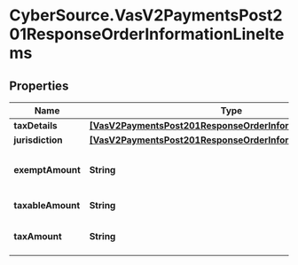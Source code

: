 # CyberSource.VasV2PaymentsPost201ResponseOrderInformationLineItems

## Properties
Name | Type | Description | Notes
------------ | ------------- | ------------- | -------------
**taxDetails** | [**[VasV2PaymentsPost201ResponseOrderInformationTaxDetails]**](VasV2PaymentsPost201ResponseOrderInformationTaxDetails.md) |  | [optional] 
**jurisdiction** | [**[VasV2PaymentsPost201ResponseOrderInformationJurisdiction]**](VasV2PaymentsPost201ResponseOrderInformationJurisdiction.md) |  | [optional] 
**exemptAmount** | **String** | Exempt amount for the lineItem. Returned only if the `taxInformation.showTaxPerLineItem` field is set to `Yes`.  | [optional] 
**taxableAmount** | **String** | Portion of the item amount that is taxable.  | [optional] 
**taxAmount** | **String** | Total tax for the item. This value is the sum of all taxes applied to the item.  | [optional] 


